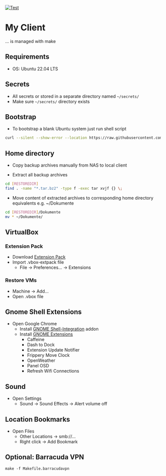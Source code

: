 [![Test](https://github.com/escalate/myclient/actions/workflows/test.yml/badge.svg?branch=master&event=push)](https://github.com/escalate/myclient/actions/workflows/test.yml)

# My Client

... is managed with make

## Requirements

* OS: Ubuntu 22.04 LTS

## Secrets

* All secrets or stored in a separate directory named `~/secrets/`
* Make sure `~/secrets/` directory exists

## Bootstrap

* To bootstrap a blank Ubuntu system just run shell script
```bash
curl --silent --show-error --location https://raw.githubusercontent.com/escalate/myclient/master/bootstrap.sh | bash
```

## Home directory

* Copy backup archives manually from NAS to local client

* Extract all backup archives
```bash
cd [RESTOREDIR]
find . -name "*.tar.bz2" -type f -exec tar xvjf {} \;
```

* Move content of extracted archives to corresponding home directory equivalents e.g. ~/Dokumente
```bash
cd [RESTOREDIR]/Dokumente
mv * ~/Dokumente/
```

## VirtualBox

### Extension Pack

* Download [Extension Pack](https://www.virtualbox.org/wiki/Downloads)
* Import .vbox-extpack file
  * File -> Preferences... -> Extensions

### Restore VMs

* Machine -> Add...
* Open .vbox file

## Gnome Shell Extensions

* Open Google Chrome
  * Install [GNOME Shell-Integration](https://chrome.google.com/webstore/detail/gnome-shell-integration/gphhapmejobijbbhgpjhcjognlahblep) addon
  * Install [GNOME Extensions](https://extensions.gnome.org)
    * Caffeine
    * Dash to Dock
    * Extension Update Notifier
    * Frippery Move Clock
    * OpenWeather
    * Panel OSD
    * Refresh Wifi Connections

## Sound

* Open Settings
  * Sound -> Sound Effects -> Alert volume off

## Location Bookmarks

* Open Files
  * Other Locations -> smb://...
  * Right click -> Add Bookmark

## Optional: Barracuda VPN

```
make -f Makefile.barracudavpn
```
